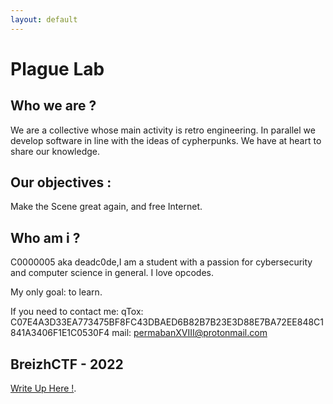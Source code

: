 ```yaml
---
layout: default
---
```



# Plague Lab

## Who we are ?

We are a collective whose main activity is retro engineering. In parallel we develop software in line with the ideas of cypherpunks. 
We have at heart to share our knowledge. 

## Our objectives :

Make the Scene great again, and free Internet.

## Who am i ?

C0000005 aka deadc0de,I am a student with a passion for cybersecurity and computer science in general. I love opcodes. 

My only goal: to learn.


If you need to contact me: 
qTox:  C07E4A3D33EA773475BF8FC43DBAED6B82B7B23E3D88E7BA72EE848C1841A3406F1E1C0530F4
mail: permabanXVIII@protonmail.com

## BreizhCTF - 2022 

[Write Up Here !](./CTF/2022/BreizhCTF/BreizhCTF.md).
